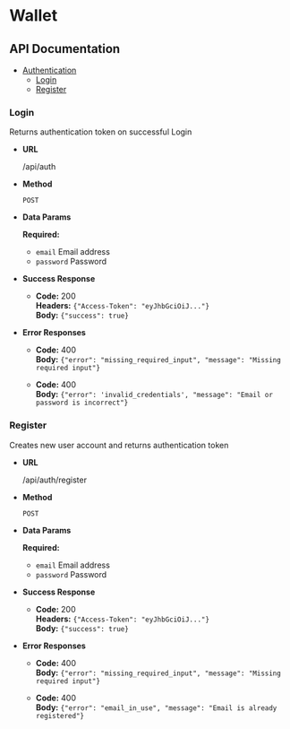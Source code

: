 # Wallet

## API Documentation

* [Authentication](#login)
  * [Login](#login)
  * [Register](#register)

### Login

  Returns authentication token on successful Login

  * **URL**

    /api/auth

  * **Method**

    `POST`

  * **Data Params**

    **Required:**

    * `email` Email address
    * `password` Password

  * **Success Response**

    * **Code:** 200<br/>
    **Headers:** `{"Access-Token": "eyJhbGciOiJ..."}`<br/>
    **Body:** `{"success": true}`

  * **Error Responses**

    * **Code:** 400<br/>
    **Body:** `{"error": "missing_required_input", "message": "Missing required input"}`

    * **Code:** 400</br>
    **Body:** `{"error": 'invalid_credentials', "message": "Email or password is incorrect"}`

### Register

  Creates new user account and returns authentication token

  * **URL**

    /api/auth/register

  * **Method**

    `POST`

  * **Data Params**

    **Required:**

    * `email` Email address
    * `password` Password

  * **Success Response**

    * **Code:** 200<br/>
    **Headers:** `{"Access-Token": "eyJhbGciOiJ..."}`<br/>
    **Body:** `{"success": true}`

  * **Error Responses**

    * **Code:** 400<br/>
    **Body:** `{"error": "missing_required_input", "message": "Missing required input"}`

    * **Code:** 400</br>
    **Body:** `{"error": "email_in_use", "message": "Email is already registered"}`
